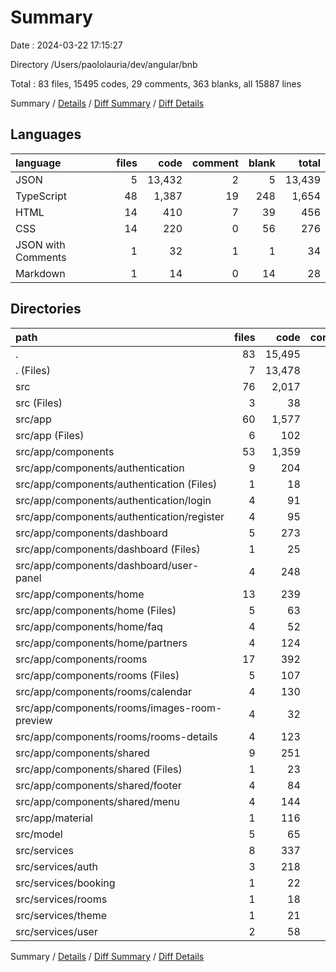 # Summary

Date : 2024-03-22 17:15:27

Directory /Users/paololauria/dev/angular/bnb

Total : 83 files,  15495 codes, 29 comments, 363 blanks, all 15887 lines

Summary / [Details](details.md) / [Diff Summary](diff.md) / [Diff Details](diff-details.md)

## Languages
| language | files | code | comment | blank | total |
| :--- | ---: | ---: | ---: | ---: | ---: |
| JSON | 5 | 13,432 | 2 | 5 | 13,439 |
| TypeScript | 48 | 1,387 | 19 | 248 | 1,654 |
| HTML | 14 | 410 | 7 | 39 | 456 |
| CSS | 14 | 220 | 0 | 56 | 276 |
| JSON with Comments | 1 | 32 | 1 | 1 | 34 |
| Markdown | 1 | 14 | 0 | 14 | 28 |

## Directories
| path | files | code | comment | blank | total |
| :--- | ---: | ---: | ---: | ---: | ---: |
| . | 83 | 15,495 | 29 | 363 | 15,887 |
| . (Files) | 7 | 13,478 | 3 | 20 | 13,501 |
| src | 76 | 2,017 | 26 | 343 | 2,386 |
| src (Files) | 3 | 38 | 0 | 6 | 44 |
| src/app | 60 | 1,577 | 13 | 280 | 1,870 |
| src/app (Files) | 6 | 102 | 0 | 17 | 119 |
| src/app/components | 53 | 1,359 | 7 | 262 | 1,628 |
| src/app/components/authentication | 9 | 204 | 0 | 45 | 249 |
| src/app/components/authentication (Files) | 1 | 18 | 0 | 5 | 23 |
| src/app/components/authentication/login | 4 | 91 | 0 | 19 | 110 |
| src/app/components/authentication/register | 4 | 95 | 0 | 21 | 116 |
| src/app/components/dashboard | 5 | 273 | 5 | 41 | 319 |
| src/app/components/dashboard (Files) | 1 | 25 | 0 | 3 | 28 |
| src/app/components/dashboard/user-panel | 4 | 248 | 5 | 38 | 291 |
| src/app/components/home | 13 | 239 | 0 | 45 | 284 |
| src/app/components/home (Files) | 5 | 63 | 0 | 16 | 79 |
| src/app/components/home/faq | 4 | 52 | 0 | 15 | 67 |
| src/app/components/home/partners | 4 | 124 | 0 | 14 | 138 |
| src/app/components/rooms | 17 | 392 | 2 | 83 | 477 |
| src/app/components/rooms (Files) | 5 | 107 | 0 | 20 | 127 |
| src/app/components/rooms/calendar | 4 | 130 | 0 | 21 | 151 |
| src/app/components/rooms/images-room-preview | 4 | 32 | 0 | 14 | 46 |
| src/app/components/rooms/rooms-details | 4 | 123 | 2 | 28 | 153 |
| src/app/components/shared | 9 | 251 | 0 | 48 | 299 |
| src/app/components/shared (Files) | 1 | 23 | 0 | 2 | 25 |
| src/app/components/shared/footer | 4 | 84 | 0 | 16 | 100 |
| src/app/components/shared/menu | 4 | 144 | 0 | 30 | 174 |
| src/app/material | 1 | 116 | 6 | 1 | 123 |
| src/model | 5 | 65 | 0 | 10 | 75 |
| src/services | 8 | 337 | 13 | 47 | 397 |
| src/services/auth | 3 | 218 | 8 | 23 | 249 |
| src/services/booking | 1 | 22 | 0 | 5 | 27 |
| src/services/rooms | 1 | 18 | 0 | 6 | 24 |
| src/services/theme | 1 | 21 | 0 | 5 | 26 |
| src/services/user | 2 | 58 | 5 | 8 | 71 |

Summary / [Details](details.md) / [Diff Summary](diff.md) / [Diff Details](diff-details.md)